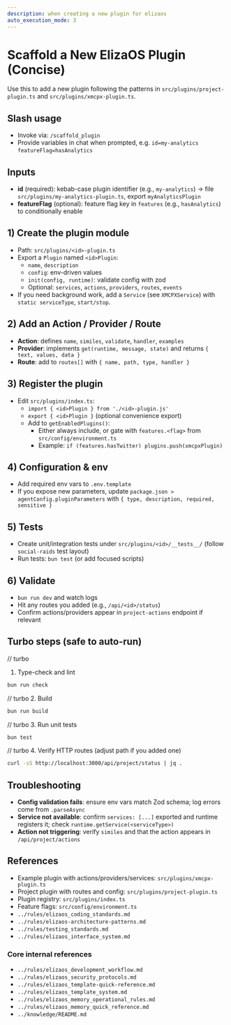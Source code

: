 ```yaml
---
description: when creating a new plugin for elizaos
auto_execution_mode: 3
---
```


# Scaffold a New ElizaOS Plugin (Concise)

Use this to add a new plugin following the patterns in `src/plugins/project-plugin.ts` and `src/plugins/xmcpx-plugin.ts`.

## Slash usage

- Invoke via: `/scaffold_plugin`
- Provide variables in chat when prompted, e.g. `id=my-analytics` `featureFlag=hasAnalytics`

## Inputs

- **id** (required): kebab-case plugin identifier (e.g., `my-analytics`) → file `src/plugins/my-analytics-plugin.ts`, export `myAnalyticsPlugin`
- **featureFlag** (optional): feature flag key in `features` (e.g., `hasAnalytics`) to conditionally enable

## 1) Create the plugin module

- Path: `src/plugins/<id>-plugin.ts`
- Export a `Plugin` named `<id>Plugin`:
  - `name`, `description`
  - `config`: env-driven values
  - `init(config, runtime)`: validate config with zod
  - Optional: `services`, `actions`, `providers`, `routes`, `events`
- If you need background work, add a `Service` (see `XMCPXService`) with `static serviceType`, `start/stop`.

## 2) Add an Action / Provider / Route

- **Action**: defines `name`, `similes`, `validate`, `handler`, `examples`
- **Provider**: implements `get(runtime, message, state)` and returns `{ text, values, data }`
- **Route**: add to `routes[]` with `{ name, path, type, handler }`

## 3) Register the plugin

- Edit `src/plugins/index.ts`:
  - `import { <id>Plugin } from './<id>-plugin.js'`
  - `export { <id>Plugin }` (optional convenience export)
  - Add to `getEnabledPlugins()`:
    - Either always include, or gate with `features.<flag>` from `src/config/environment.ts`
    - Example: `if (features.hasTwitter) plugins.push(xmcpxPlugin)`

## 4) Configuration & env

- Add required env vars to `.env.template`
- If you expose new parameters, update `package.json > agentConfig.pluginParameters` with `{ type, description, required, sensitive }`

## 5) Tests

- Create unit/integration tests under `src/plugins/<id>/__tests__/` (follow `social-raids` test layout)
- Run tests: `bun test` (or add focused scripts)

## 6) Validate

- `bun run dev` and watch logs
- Hit any routes you added (e.g., `/api/<id>/status`)
- Confirm actions/providers appear in `project-actions` endpoint if relevant

## Turbo steps (safe to auto-run)

// turbo

1. Type-check and lint

```bash
bun run check
```

// turbo 2. Build

```bash
bun run build
```

// turbo 3. Run unit tests

```bash
bun test
```

// turbo 4. Verify HTTP routes (adjust path if you added one)

```bash
curl -sS http://localhost:3000/api/project/status | jq .
```

## Troubleshooting

- **Config validation fails**: ensure env vars match Zod schema; log errors come from `.parseAsync`
- **Service not available**: confirm `services: [...]` exported and runtime registers it; check `runtime.getService(<serviceType>)`
- **Action not triggering**: verify `similes` and that the action appears in `/api/project/actions`

## References

- Example plugin with actions/providers/services: `src/plugins/xmcpx-plugin.ts`
- Project plugin with routes and config: `src/plugins/project-plugin.ts`
- Plugin registry: `src/plugins/index.ts`
- Feature flags: `src/config/environment.ts`
- `../rules/elizaos_coding_standards.md`
- `../rules/elizaos-architecture-patterns.md`
- `../rules/testing_standards.md`
- `../rules/elizaos_interface_system.md`

### Core internal references

- `../rules/elizaos_development_workflow.md`
- `../rules/elizaos_security_protocols.md`
- `../rules/elizaos_template-quick-reference.md`
- `../rules/elizaos_template_system.md`
- `../rules/elizaos_memory_operational_rules.md`
- `../rules/elizaos_memory_quick_reference.md`
- `../knowledge/README.md`
